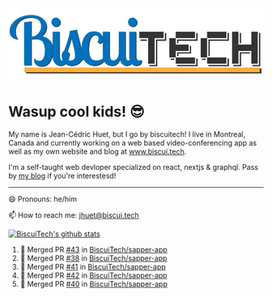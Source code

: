 ![BiscuiTech Logo](https://github.com/BiscuiTech/BiscuiTech/blob/master/BiscuiTech%20Logo%20(2019)%20(Small).png)
# Wasup cool kids! 😎

My name is Jean-Cédric Huet, but I go by biscuitech! I live in Montreal, Canada and currently working on a web based video-conferencing app as well as my own website and blog at www.biscui.tech.

I'm a self-taught web devloper specialized on react, nextjs & graphql. Pass by [my blog](https://www.biscui.tech/en/blog) if you're interestesd!
______
😄 Pronouns: he/him

📫 How to reach me: jhuet@biscui.tech

[![BiscuiTech's github stats](https://github-readme-stats.vercel.app/api?username=biscuitech)](https://github.com/anuraghazra/github-readme-stats)

<!--START_SECTION:activity-->
1. 🎉 Merged PR [#43](https://github.com//BiscuiTech/sapper-app/pull/43) in [BiscuiTech/sapper-app](https://github.com//BiscuiTech/sapper-app)
2. 🎉 Merged PR [#38](https://github.com//BiscuiTech/sapper-app/pull/38) in [BiscuiTech/sapper-app](https://github.com//BiscuiTech/sapper-app)
3. 🎉 Merged PR [#41](https://github.com//BiscuiTech/sapper-app/pull/41) in [BiscuiTech/sapper-app](https://github.com//BiscuiTech/sapper-app)
4. 🎉 Merged PR [#42](https://github.com//BiscuiTech/sapper-app/pull/42) in [BiscuiTech/sapper-app](https://github.com//BiscuiTech/sapper-app)
5. 🎉 Merged PR [#40](https://github.com//BiscuiTech/sapper-app/pull/40) in [BiscuiTech/sapper-app](https://github.com//BiscuiTech/sapper-app)
<!--END_SECTION:activity-->
